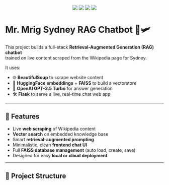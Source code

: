 <p align="center">
  <img src="https://img.shields.io/badge/Powered%20By-LangChain-blue" />
  <img src="https://img.shields.io/badge/Vectorstore-FAISS-green" />
  <img src="https://img.shields.io/badge/Language-Python-yellow" />
  <img src="https://img.shields.io/badge/Model-OpenAI%20GPT--3.5-orange" />
</p>



# Mr. Mrig Sydney RAG Chatbot 🐨🛩️

This project builds a full-stack **Retrieval-Augmented Generation (RAG) chatbot**  
trained on live content scraped from the Wikipedia page for Sydney.

It uses:
- 🌐 **BeautifulSoup** to scrape website content
- 🧠 **HuggingFace embeddings** + **FAISS** to build a vectorstore
- 🤖 **OpenAI GPT-3.5 Turbo** for answer generation
- 🛠️ **Flask** to serve a live, real-time chat web app

---

## 🚀 Features

- Live **web scraping** of Wikipedia content
- **Vector search** on embedded knowledge base
- Smart **retrieval-augmented prompting**
- Minimalistic, clean **frontend chat UI**
- Full **FAISS database management** (auto load, create, save)
- Designed for easy **local or cloud deployment**

---

## 📂 Project Structure

